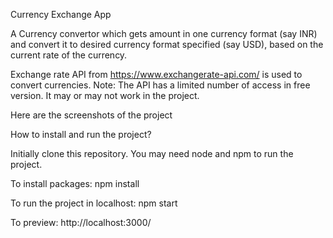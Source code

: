 Currency Exchange App

A Currency convertor which gets amount in one currency format (say INR) and convert it to desired currency format specified (say USD), based on the current rate of the currency. 

Exchange rate API from https://www.exchangerate-api.com/ is used to convert currencies. 
Note: The API has a limited number of access in free version. It may or may not work in the project.

Here are the screenshots of the project

How to install and run the project?

Initially clone this repository. You may need node and npm to run the project.

To install packages:
npm install

To run the project in localhost:
npm start

To preview:
http://localhost:3000/